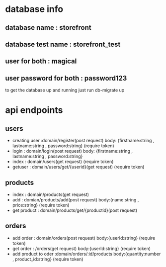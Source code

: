 # database info

## database name : storefront

## database test name : storefront_test

## user for both : magical

## user password for both : password123

to get the database up and running just run db-migrate up

# api endpoints

## users

- creating user :domain/register(post request) body: {firstname:string , lastname:string , password:string} (require token)
- login : domain/login(post request) body: {firstname:string , lastname:string , password:string}
- index : domain/users(get request) (require token)
- getuser : domain/users/get/{userid}(get request) (require token)

## products

- index : domain/products(get request)
- add : domian/products/add(post request) body:{name:string , price:string} (require token)
- get product : domain/products/get/{productid}(post request)

## orders

- add order : domain/orders(post request) body:{userId:string} (require token)
- get order : /orders(get request) body:{userId:string} (require token)
- add product to oder :domain/orders/:id/products body:{quantity:number , product_id:string} (require token)
